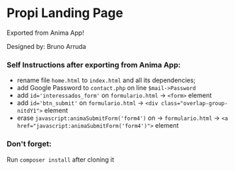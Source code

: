 # Propi Landing Page

Exported from Anima App!

Designed by: Bruno Arruda

### Self Instructions after exporting from Anima App:
- rename file `home.html` to `index.html` and all its dependencies;
- add Google Password to `contact.php` on line `$mail->Password`
- add `id='interessados_form'` on `formulario.html` -> `<form>` element
- add `id='btn_submit'` on `formulario.html` -> `<div class="overlap-group-nitdY1">` element
- erase `javascript:animaSubmitForm('form4')` on -> `formulario.html` -> `<a href="javascript:animaSubmitForm('form4')">` element

### Don't forget:
Run `composer install` after cloning it
